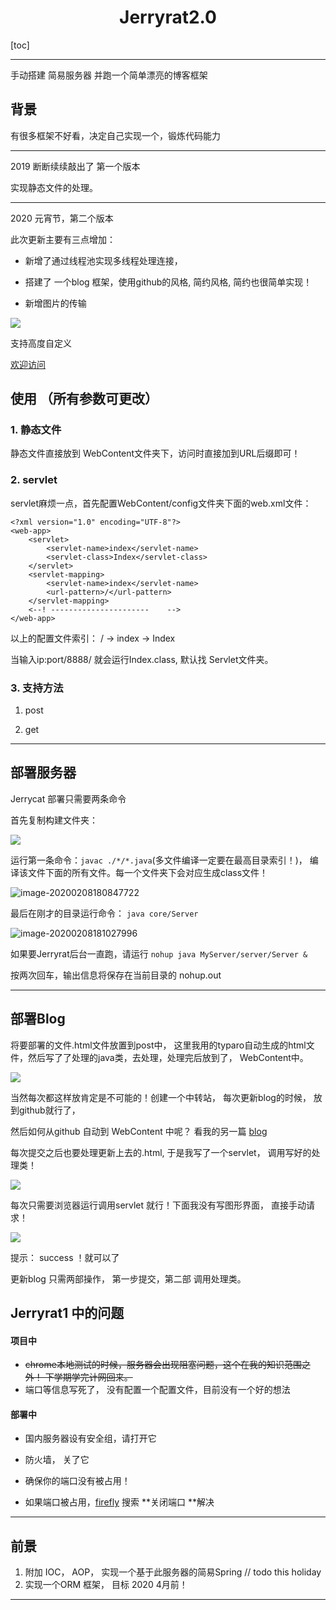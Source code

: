 # <center>Jerryrat2.0</center>

[toc]

---

手动搭建  简易服务器  并跑一个简单漂亮的博客框架



## 背景

有很多框架不好看，决定自己实现一个，锻炼代码能力

---

2019 断断续续敲出了 第一个版本

实现静态文件的处理。

---

2020 元宵节，第二个版本

此次更新主要有三点增加：

- 新增了通过线程池实现多线程处理连接， 

- 搭建了 一个blog 框架，使用github的风格, 简约风格, 简约也很简单实现！

- 新增图片的传输

![](https://raw.githubusercontent.com/Fierygit/picbed/master/20200208173208.png)

支持高度自定义

[欢迎访问](http://47.100.139.183/) 






## 使用 （所有参数可更改）

###  1. 静态文件

静态文件直接放到 WebContent文件夹下，访问时直接加到URL后缀即可！

### 2. servlet

servlet麻烦一点，首先配置WebContent/config文件夹下面的web.xml文件：

```
<?xml version="1.0" encoding="UTF-8"?>
<web-app>
	<servlet>
		<servlet-name>index</servlet-name>
		<servlet-class>Index</servlet-class>
	</servlet>
	<servlet-mapping>
		<servlet-name>index</servlet-name>
		<url-pattern>/</url-pattern>
	</servlet-mapping>
	<--! ----------------------    -->
</web-app>
```

以上的配置文件索引：  / -> index  -> Index    

当输入ip:port/8888/  就会运行Index.class, 默认找 Servlet文件夹。

### 3. 支持方法

1.  post 

2.  get

---



## 部署服务器

Jerrycat 部署只需要两条命令

首先复制构建文件夹：

![](https://raw.githubusercontent.com/Fierygit/picbed/master/20200208180723.png)

运行第一条命令：`javac ./*/*.java`(多文件编译一定要在最高目录索引！)， 编译该文件下面的所有文件。每一个文件夹下会对应生成class文件！

![image-20200208180847722](images/image-20200208180847722.png)

最后在刚才的目录运行命令： `java core/Server`

![image-20200208181027996](images/image-20200208181027996.png)


如果要Jerryrat后台一直跑，请运行  `nohup java MyServer/server/Server &` 

按两次回车，输出信息将保存在当前目录的  nohup.out

---



## 部署Blog

将要部署的文件.html文件放置到post中， 这里我用的typaro自动生成的html文件，然后写了了处理的java类，去处理，处理完后放到了， WebContent中。

![](https://raw.githubusercontent.com/Fierygit/picbed/master/20200208181244.png)

当然每次都这样放肯定是不可能的！创建一个中转站， 每次更新blog的时候， 放到github就行了， 

然后如何从github 自动到 WebContent 中呢？ 看我的另一篇 [blog](http://47.100.139.183/post/dir5/file2.html)

每次提交之后也要处理更新上去的.html, 于是我写了一个servlet， 调用写好的处理类！

![](https://raw.githubusercontent.com/Fierygit/picbed/master/20200208183125.png)

每次只需要浏览器运行调用servlet 就行！下面我没有写图形界面， 直接手动请求！

![](https://raw.githubusercontent.com/Fierygit/picbed/master/20200208183225.png)

提示： success ！就可以了

更新blog 只需两部操作， 第一步提交，第二部 调用处理类。




## Jerryrat1 中的问题

#### 项目中

- ~~chrome本地测试的时候，服务器会出现阻塞问题，这个在我的知识范围之外！ 下学期学完计网回来。~~
- 端口等信息写死了， 没有配置一个配置文件，目前没有一个好的想法

#### 部署中

- 国内服务器设有安全组，请打开它
- 防火墙， 关了它
- 确保你的端口没有被占用！

- 如果端口被占用，[firefly](www.fireflying.top) 搜索 **关闭端口 **解决
---






## 前景

1. 附加 IOC， AOP， 实现一个基于此服务器的简易Spring  // todo  this holiday
2. 实现一个ORM 框架， 目标 2020 4月前！

---
